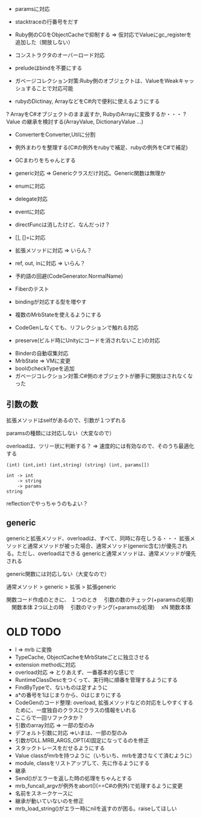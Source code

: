 * paramsに対応
* stacktraceの行番号をだす
* Ruby側のCGをObjectCacheで抑制する => 仮対応でValueにgc_registerを追加した（開放しない）
* コンストラクタのオーバーロード対応
* preludeはbindを不要にする

* ガベージコレクション対策:Ruby側のオブジェクトは、ValueをWeakキャッシュすることで対応可能
* rubyのDictinay, ArrayなどをC#内で便利に使えるようにする

? ArrayをC#オブジェクトのまま返すか, RubyのArrayに変換するか・・・
? Value の継承を検討する(ArrayValue, DictionaryValue ...)

* ConverterをConverter,Utilに分割

* 例外まわりを整理する(C#の例外をrubyで補足、rubyの例外をC#で補足)
* GCまわりをちゃんとする
* generic対応 => Genericクラスだけ対応。Generic関数は無理か

* enumに対応
* delegate対応
* eventに対応
* directFuncは消したけど、なんだっけ？
* [], []=に対応
* 拡張メソッドに対応 => いらん？
* ref, out, inに対応 => いらん？
* 予約語の回避(CodeGenerator.NormalName)
* Fiberのテスト
* bindingが対応する型を増やす
* 複数のMrbStateを使えるようにする
* CodeGenしなくても、リフレクションで触れる対応
* preserve(ビルド時にUnityにコードを消されないこと)の対応

- Binderの自動収集対応
- MrbState => VMに変更
- boolのcheckTypeを追加
- ガベージコレクション対策:C#側のオブジェクトが勝手に開放はされなくなった
 
## 引数の数

拡張メソッドはselfがあるので、引数が１つずれる

paramsの種類には対応しない（大変なので）

overloadは、ツリー状に判断する？ => 速度的には有効なので、そのうち最適化する

```
(int) (int,int) (int,string) (string) (int, params[])

int -> int
    -> string
    -> params
string
```

reflectionでやっちゃうのもよい？

## generic

genericと拡張メソッド、overloadは、すべて、同時に存在しうる・・・
拡張メソッドと通常メソッドが被った場合、通常メソッド(generic含む)が優先される。ただし、overloadはできる
genericと通常メソッドは、通常メソッドが優先される

generic関数には対応しない（大変なので）

通常メソッド > generic > 拡張 > 拡張generic

関数コード作成のときに、
１つのとき
　引数の数のチェック(+paramsの処理)
　関数本体
2つ以上の時
　引数のマッチング(+paramsの処理)
　xN
    関数本体


# OLD TODO

- l => mrb に変換
- TypeCache, ObjectCacheをMrbStateごとに独立させる
- extension methodに対応
- overload対応 => とりあえず、一番基本的な感じで
- RuntimeClassDescをつくって、実行時に順番を管理するようにする
- FindByTypeで、ないものは足すように
- a*の番号を1はじまりから、0はじまりにする
- CodeGenのコード整理: overload, 拡張メソッドなどの対応をしやすくするために、一度独自のクラスにクラスの情報をいれる
- ここらで一回リファクタか？
- 引数のarray対応 => 一部の型のみ
- デフォルト引数に対応 =>いまは、一部の型のみ
- 引数がDLL.MRB_ARGS_OPT(4)固定になってるのを修正
- スタックトレースをだせるようにする
- Value classがmrbを持つように（いちいち、mrbを渡さなくて済むように）
- module, classをリストアップして、先に作るようにする
- 継承
- Send()がエラーを返した時の処理をちゃんとする
- mrb_funcall_argvが例外をabort()(==C#の例外)で処理するように変更
- 名前をスネークケースに
- 継承が動いていないのを修正
- mrb_load_string()がエラー時にnilを返すのが困る。raiseしてほしい
